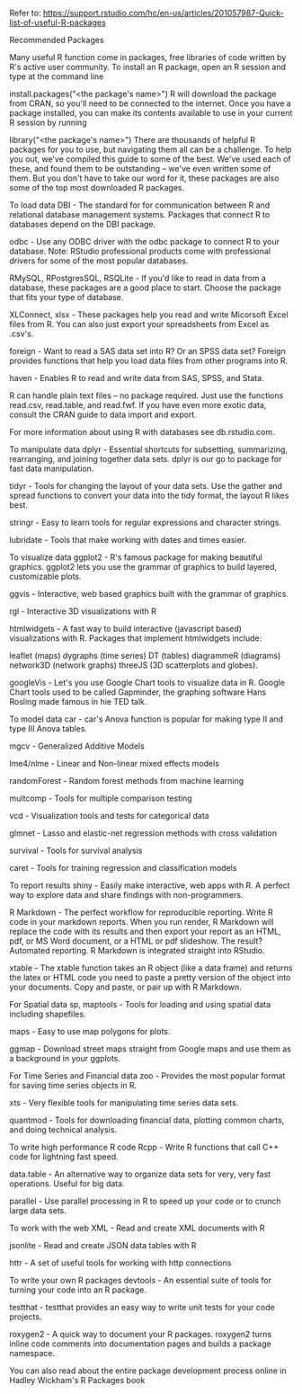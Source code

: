 Refer to: https://support.rstudio.com/hc/en-us/articles/201057987-Quick-list-of-useful-R-packages

Recommended Packages

Many useful R function come in packages, free libraries of code written by R's active user community. To install an R package, open an R session and type at the command line

install.packages("<the package's name>")
R will download the package from CRAN, so you'll need to be connected to the internet. Once you have a package installed, you can make its contents available to use in your current R session by running

library("<the package's name>")
There are thousands of helpful R packages for you to use, but navigating them all can be a challenge. To help you out, we've compiled this guide to some of the best. We've used each of these, and found them to be outstanding – we've even written some of them. But you don't have to take our word for it, these packages are also some of the top most downloaded R packages.

To load data
DBI - The standard for for communication between R and relational database management systems. Packages that connect R to databases depend on the DBI package.

odbc - Use any ODBC driver with the odbc package to connect R to your database. Note: RStudio professional products come with professional drivers for some of the most popular databases.

RMySQL, RPostgresSQL, RSQLite - If you'd like to read in data from a database, these packages are a good place to start. Choose the package that fits your type of database.

XLConnect, xlsx - These packages help you read and write Micorsoft Excel files from R. You can also just export your spreadsheets from Excel as .csv's.

foreign - Want to read a SAS data set into R? Or an SPSS data set? Foreign provides functions that help you load data files from other programs into R.

haven - Enables R to read and write data from SAS, SPSS, and Stata.

R can handle plain text files – no package required. Just use the functions read.csv, read.table, and read.fwf. If you have even more exotic data, consult the CRAN guide to data import and export.

For more information about using R with databases see db.rstudio.com.

To manipulate data
dplyr - Essential shortcuts for subsetting, summarizing, rearranging, and joining together data sets. dplyr is our go to package for fast data manipulation.

tidyr - Tools for changing the layout of your data sets. Use the gather and spread functions to convert your data into the tidy format, the layout R likes best.

stringr - Easy to learn tools for regular expressions and character strings.

lubridate - Tools that make working with dates and times easier.

To visualize data
ggplot2 - R's famous package for making beautiful graphics. ggplot2 lets you use the grammar of graphics to build layered, customizable plots.

ggvis - Interactive, web based graphics built with the grammar of graphics.

rgl - Interactive 3D visualizations with R

htmlwidgets - A fast way to build interactive (javascript based) visualizations with R. Packages that implement htmlwidgets include:

leaflet (maps)
dygraphs (time series)
DT (tables)
diagrammeR (diagrams)
network3D (network graphs)
threeJS (3D scatterplots and globes).
 

googleVis - Let's you use Google Chart tools to visualize data in R. Google Chart tools used to be called Gapminder, the graphing software Hans Rosling made famous in hie TED talk.

To model data
car - car's Anova function is popular for making type II and type III Anova tables.

mgcv - Generalized Additive Models

lme4/nlme - Linear and Non-linear mixed effects models

randomForest - Random forest methods from machine learning

multcomp - Tools for multiple comparison testing

vcd - Visualization tools and tests for categorical data

glmnet - Lasso and elastic-net regression methods with cross validation

survival - Tools for survival analysis

caret - Tools for training regression and classification models

To report results
shiny - Easily make interactive, web apps with R. A perfect way to explore data and share findings with non-programmers.

R Markdown - The perfect workflow for reproducible reporting. Write R code in your markdown reports. When you run render, R Markdown will replace the code with its results and then export your report as an HTML, pdf, or MS Word document, or a HTML or pdf slideshow. The result? Automated reporting. R Markdown is integrated straight into RStudio.

xtable - The xtable function takes an R object (like a data frame) and returns the latex or HTML code you need to paste a pretty version of the object into your documents. Copy and paste, or pair up with R Markdown.

For Spatial data
sp, maptools - Tools for loading and using spatial data including shapefiles.

maps - Easy to use map polygons for plots.

ggmap - Download street maps straight from Google maps and use them as a background in your ggplots.

For Time Series and Financial data
zoo - Provides the most popular format for saving time series objects in R.

xts - Very flexible tools for manipulating time series data sets.

quantmod - Tools for downloading financial data, plotting common charts, and doing technical analysis.

To write high performance R code
Rcpp - Write R functions that call C++ code for lightning fast speed.

data.table - An alternative way to organize data sets for very, very fast operations. Useful for big data.

parallel - Use parallel processing in R to speed up your code or to crunch large data sets.

To work with the web
XML - Read and create XML documents with R

jsonlite - Read and create JSON data tables with R

httr - A set of useful tools for working with http connections

To write your own R packages
devtools - An essential suite of tools for turning your code into an R package.

testthat - testthat provides an easy way to write unit tests for your code projects.

roxygen2 - A quick way to document your R packages. roxygen2 turns inline code comments into documentation pages and builds a package namespace.

You can also read about the entire package development process online in Hadley Wickham's R Packages book
